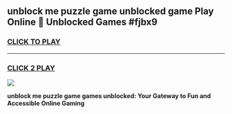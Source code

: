 
## unblock me puzzle game unblocked game Play Online 👋 Unblocked Games #fjbx9
<h3>
<a href="https://premium.freeplayer.one?title=unblock_me_puzzle_game&ref=21F">CLICK TO PLAY</a></h3>
<hr>

<h3>
<a href="https://premium.freeplayer.one?title=unblock_me_puzzle_game&ref=21F">CLICK 2 PLAY</a>
  
</h3>

<a href="https://premium.freeplayer.one?title=unblock_me_puzzle_game&ref=21F/"><img src="https://clearcache.store/games.png"></a>


**unblock me puzzle game games unblocked: Your Gateway to Fun and Accessible Online Gaming**

